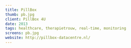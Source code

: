 ```yaml
---
title: PillBox
thumb: pb.jpg
client: PillBox 4U
date: 2013
tags: healthcare, therapietrouw, real-time, monitoring
screens: pb.jpg
website: http://pillbox-datacentre.nl/
---
```

